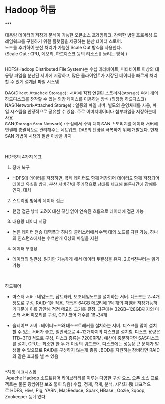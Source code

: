 # Hadoop 하둡
***<br>
<br>
대용량 데이터의 저장과 분석이 가능한 오픈소스 프레임워크. 강력한 병렬 프로세싱 프레임워크를 구현하기 위핸 플랫폼을 제공하는 분산 데이터 스토어.  
노드를 추가하여 분산 처리가 가능한 Scale Out 방식을 사용한다.  
(Scale Out : CPU, 메모리, 하드디스크 등의 리소스를 늘리는 방식.)
 
<br>
HDFS(Hadoop Distributed File System)는 수십 테라바이트, 피타바이트 이상의 대용량 파일을 분산된 서버에 저장하고, 많은 클라이언트가 저장된 데이터를 빠르게 처리할 수 있게 설계된 파일 시스템
<br><br>
DAS(Direct-Attached Storage) : 서버에 직접 연결된 스토리지(storage)  여러 개의 하드디스크를 장착할 수 있는 외장 케이스를 이용하는 방식 (외장형 하드디스크)
<br>
NAS(Network-Attached Storage) : 일종의 파일 서버. 별도의 운영체제를 사용, 파일 시스템을 안정적으로 공유할 수 있음. 주로 이미지데이터나 첨부파일을 저장하는데 사용
<br>
SAN(Storage Area Network) : 수십에서 수백 대의 SAN 스토리지를 데이터 서버에 연결해 총괄적으로 관리해주는 네트워크. DAS의 단점을 극복하기 위해 개발됬다. 현재 SAN 기법이 시장의 절반 이상을 차지 
<br>

<br><br>
HDFS의 4가지 목표
1. 장애 복구
- HDFS에 데이터를 저장하면, 복제 데이터도 함께 저장되어 데이터도 함께 저장되어 데이터 유실을 방지, 분산 서버 간에 주기적으로 상태를 체크해 빠른시간에 장애를 인지, 대처

2. 스트리밍 방식의 데이터 접근
- 랜덤 접근 방식 고려X  대신 끊김 없이 연속된 흐름으로 데이터에 접근 가능

3. 대용량 데이터 저장
- 높은 데이터 전송 대역폭과 하나의 클러스터에서 수백 대의 노드를 지원 가능, 하나의 인스턴스에서는 수백만개 이상의 파일을 지원

4. 데이터 무결성
- 데이터의 일관성. 읽기만 가능하게 해서 데이터 무결성을 유지. 2.0버젼부터는 읽기 가능

<br><br>
하드웨어
- 마스터 서버 : 네임노드, 잡트래커, 보조네임노드를 설치하는 서버. 디스크는 2&#126;4개 정도로 구성, RAID-1을 적용. 하둡은 64GB 메모리에 1억 개의 파일을 저장가능하기때문에 이를 감안해 적정 메모리 크기를 결정. 최근에는 32GB&#126;128GB까지의 마스터 서버 메모리를 구성, CPU 코어 개수를 16&#126;24개

- 슬레이브 서버 : 테이터노드와 태스크트래커를 설치하는 서버. 디스크를 많이 설치할 수 있는 서버가 좋고, 일반적으로 4&#126;12개까지의 디스크를 설치함. 디스크 용량은 1TB&#126;3TB 정도로 구성, 디스크 종류는 7200RPM, 예산이 충분하다면 SAS디스크를 설치, CPU는 최소한 한 두 개 이상의 쿼드코어.
디스크에는 성능상 큰 문제가 발생할 수 있으므로 RAID를 구성하지 않는게 좋음 JBOD를 지원하는 장비라면 RAID와 같은 효과를 낼 수 있음
<br><br>

*하둡 에코시스템  
 Apache Hadoop 소프트웨어 라이브러리를 이루는 다양한 구성 요소. 오픈 소스 프로젝트는 물론 광범위한 보조 툴이 많음( 수집, 정제, 적재, 분석, 시각화 등)
대표적으로 HDFS, Hive, Pig, YARN, MapReduce, Spark, HBase , Oozie, Sqoop, Zookeeper 등이 있다. 



